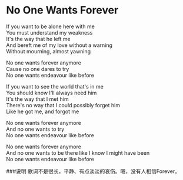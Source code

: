 No One Wants Forever
=====================

If you want to be alone here with me  
You must understand my weakness  
It's the way that he left me  
And bereft me of my love without a warning  
Without mourning, almost yawning

No one wants forever anymore  
Cause no one dares to try  
No one wants endeavour like before

If you want to see the world that's in me  
You should know I'll always need him  
It's the way that I met him  
There's no way that I could possibly forget him  
Like he got me, and forgot me

No one wants forever anymore  
And no one wants to try  
No one wants endeavour like before

No one wants forever anymore  
And no one wants to be there like I know I might have been  
No one wants endeavour like before

###说明
歌词不是很长，平静、有点淡淡的哀伤。嗯，没有人相信Forever。